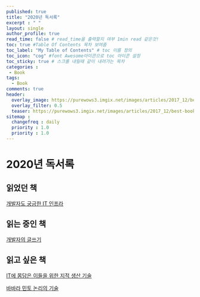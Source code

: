 ```yaml
---
published: true
title: "2020년 독서록"
excerpt : " "
layout: single
author_profile: true
read_time: false # read_time을 출력할지 여부 1min read 같은것!
toc: true #Table Of Contents 목차 보여줌
toc_label: "My Table of Contents" # toc 이름 정의
toc_icon: "cog" #font Awesome아이콘으로 toc 아이콘 설정
toc_sticky: true # 스크롤 내릴때 같이 내려가는 목차
categories :
 - Book
tags: 
  - Book
comments: true
header:
  overlay_image: https://purewows3.imgix.net/images/articles/2017_12/best-books-2017-header.jpg?auto=format,compress&cs=strip
  overlay_filter: 0.5
  teaser: https://purewows3.imgix.net/images/articles/2017_12/best-books-2017-header.jpg?auto=format,compress&cs=strip
sitemap :
  changefreq : daily
  priority : 1.0
  priority : 1.0
---
```


# 2020년 독서록

## 읽었던 책

[개발자도 궁금한 IT 인프라](http://www.yes24.com/Product/Goods/61270453)

## 읽는 중인 책

[개발자의 글쓰기](http://www.yes24.com/Product/Goods/79378905)

## 읽고 싶은 책

[IT에 몸담은 이들을 위한 지적 생산 기술](http://www.yes24.com/Product/Goods/79652283)

[바바라 민토 논리의 기술](http://www.yes24.com/Product/Goods/77671422)
